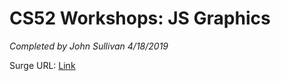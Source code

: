 # CS52 Workshops:  JS Graphics

*Completed by John Sullivan 4/18/2019*

Surge URL: [Link](sulljohn-cs52-workshop-js-graphics.surge.sh)
